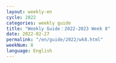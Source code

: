 ```yaml
---
layout: weekly-en
cycle: 2022
categories: weekly guide
title: "Weekly Guide：2022-2023 Week 8"
date: 2022-02-27
permalink: "/en/guide/2022/wk8.html"
weekNum: 8
language: English
---
```

